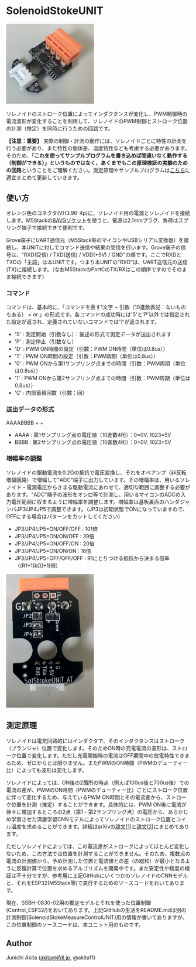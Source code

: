 # SolenoidStokeUNIT

<img src="https://github.com/akita11/SolenoidStrokeUNIT/blob/main/SolenoidStrokeUNIT.jpg" width="240px">

ソレノイドのストローク位置によってインダクタンスが変化し、PWM制御時の電流波形が変化することを利用して、ソレノイドのPWM制御とストローク位置の計測（推定）を同時に行うための回路です。

**【注意：重要】**
実際の制御・計測の動作には、ソレノイドごとに特性の計測を行う必要があり、また特性の個体差、温度特性なども考慮する必要があります。そのため、**「これを使ってサンプルプログラムを書き込めば間違いなく動作する（制御ができる）」というものではなく、あくまでもこの原理検証の実験のための回路**ということをご理解ください。測定原理やサンプルプログラムは[こちら](https://github.com/akita11/SolenoidStrokeMeasureControl)に適宜まとめて更新していきます。


## 使い方

オレンジ色のコネクタ(VH3.96-4p)に、ソレノイド用の電源とソレノイドを接続します。M5Stackの[BAVGソケット](https://www.switch-science.com/products/7234)を使うと、電源は2.1mmプラグ、負荷はスプリング端子で接続できて便利です。

Grove端子にUART通信元（M5Stack等のマイコンやUSBシリアル変換器）を接続し、本UNITに対してコマンド送信や結果の受信を行います。Grove端子の信号は、"RXD(受信) / TXD(送信) / VDD(+5V) / GND"の順です。ここでRXDとTXDの「主語」は本UNITです。つまり本UNITの"RXD"は、UART送信元の送信(TX)に接続します。（なおM5StackのPortCのTX/RXはこの順序ですのでそのまま接続できます）

### コマンド

コマンドは、基本的に、「コマンドを表す1文字 + 引数（10進数表記：ないものもある） + <CR> or <LF>」の形式です。各コマンドの成功時には'S'と'P'以外では指定された設定が返され、定義されていないコマンドでは'?'が返されます。

- 'S' : 測定開始（引数なし）：後述の形式で測定データが送出されます
- 'P' : 測定停止（引数なし）
- 'D' : PWM ON時間の設定（引数：PWM ON時間（単位は0.8us））
- 'T' : PWM ON時間の設定（引数：PWM周期（単位は0.8us））
- '0' : PWM ONから第1サンプリング点までの時間（引数：PWM周期（単位は0.8us））
- '1' : PWM ONから第2サンプリング点までの時間（引数：PWM周期（単位は0.8us））
- 'C' : 内部蓄積回数（引数：回）

### 送出データの形式

AAAABBBB + <CR> + <LF>

- AAAA : 第1サンプリング点の電圧値（10進数4桁）：0=0V, 1023=5V
- BBBB : 第2サンプリング点の電圧値（10進数4桁）：0=0V, 1023=5V


### 増幅率の調整

ソレノイドの駆動電流を0.2Ωの抵抗で電圧変換し、それをオペアンプ（非反転増幅回路）で増幅して"ADC"端子に出力しています。その増幅率は、用いるソレノイド・電源電圧からきまる駆動電流にあわせて、適切な範囲に調整する必要があります。"ADC"端子の波形をオシロ等で計測し、用いるマイコンのADCの入力電圧範囲に収まるように増幅率を調整します。増幅率は基板裏面のハンダジャンパJP3/JP4JP5で調整できます。（JP3は初期状態でONになっていますので、OFFにする場合はパターンをカットしてください）

- JP3/JP4/JP5=ON/OFF/OFF : 101倍
- JP3/JP4/JP5=ON/ON/OFF : 39倍
- JP3/JP4/JP5=ON/OFF/ON : 20倍
- JP3/JP4/JP5=ON/ON/ON : 16倍
- JP3/JP4/JP5=OFF/OFF/OFF : R1にとりつける抵抗から決まる倍率（(R1÷1[kΩ]+1)倍）

<img src="https://github.com/akita11/SolenoidStrokeUNIT/blob/main/SolenoidStrokeUNIT_back.jpg" width="240px">


## 測定原理

ソレノイドは電気回路的にはインダクタで、そのインダクタンスはストローク（プランジャ）位置で変化します。そのためON時の充電電流の波形は、ストローク位置で変化します。ただし充電開始時の電流はOFF期間中の放電特性できまるため、ゼロからとは限りません。またPWMのON時間（PWMのデューティー比）によっても波形は変化します。

ソレノイドによっては、ON後の2箇所の時点（例えば100us後と700us後）での電流の差が、PWMのON時間（PWMのデューティー比）ごとにストローク位置に伴って変化するため、与えているPWM ON時間とその電流差から、ストローク位置を計測（推定）することができます。具体的には、PWM ON後に電流が徐々に増加するところの2点（第1・第2サンプリング点）の電圧から、あらかじめ学習させた深層学習CNNモデルによってソレノイドのストローク位置とコイル温度を求めることができます。詳細はarXivの[論文(1)](https://arxiv.org/abs/2405.11721)と[論文(2)](https://arxiv.org/abs/2411.07270)にまとめてあります。

ただしソレノイドによっては、この電流差がストロークによってほとんど変化しないため、この方法では位置を計測することができません。そのため、複数点の電流の計測値から、予め計測した位置と電流値との差（の総和）が最小となるように反復計算で位置を求めるアルゴリズムを開発中です。まだ安定性や精度の検証は不十分ですが、参考用に上記GitHubにいくつかのソレノイドのCNNモデルと、それをESP32(M5Stack等)で実行するためのソースコードをおいてあります。

現在、SSBH-0830-02用の推定モデルとそれを使った位置制御(Control_ESP32/)をおいてあります。上記GitHubの生活をREADME.mdは別の計測制御(SolenoidStokeMeasureControlUNIT)用の情報が書いてありますが、この位置制御のソースコードは、本ユニット用のものです。



## Author

Junichi Akita (akita@ifdl.jp, @akita11)




